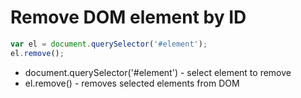 # Remove DOM element by ID

```javascript
var el = document.querySelector('#element');
el.remove();
```

- document.querySelector('#element') - select element to remove
- el.remove() - removes selected elements from DOM
